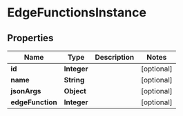 

# EdgeFunctionsInstance


## Properties

| Name | Type | Description | Notes |
|------------ | ------------- | ------------- | -------------|
|**id** | **Integer** |  |  [optional] |
|**name** | **String** |  |  [optional] |
|**jsonArgs** | **Object** |  |  [optional] |
|**edgeFunction** | **Integer** |  |  [optional] |



